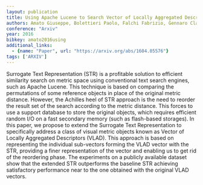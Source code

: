 ```yaml
---
layout: publication
title: Using Apache Lucene to Search Vector of Locally Aggregated Descriptors
authors: Amato Giuseppe, Bolettieri Paolo, Falchi Fabrizio, Gennaro Claudio, Vadicamo Lucia
conference: "Arxiv"
year: 2016
bibkey: amato2016using
additional_links:
  - {name: "Paper", url: "https://arxiv.org/abs/1604.05576"}
tags: ['ARXIV']
---
```

Surrogate Text Representation (STR) is a profitable solution to efficient similarity search on metric space using conventional text search engines, such as Apache Lucene. This technique is based on comparing the permutations of some reference objects in place of the original metric distance. However, the Achilles heel of STR approach is the need to reorder the result set of the search according to the metric distance. This forces to use a support database to store the original objects, which requires efficient random I/O on a fast secondary memory (such as flash-based storages). In this paper, we propose to extend the Surrogate Text Representation to specifically address a class of visual metric objects known as Vector of Locally Aggregated Descriptors (VLAD). This approach is based on representing the individual sub-vectors forming the VLAD vector with the STR, providing a finer representation of the vector and enabling us to get rid of the reordering phase. The experiments on a publicly available dataset show that the extended STR outperforms the baseline STR achieving satisfactory performance near to the one obtained with the original VLAD vectors.
